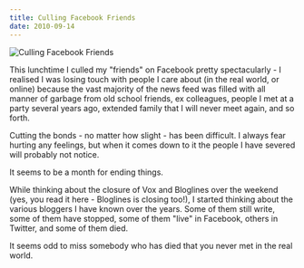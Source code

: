 ```yaml
---
title: Culling Facebook Friends
date: 2010-09-14
---
```


![Culling Facebook Friends](https://source.unsplash.com/-m88z7ily-w/1600x900)

This lunchtime I culled my "friends" on Facebook pretty spectacularly - I realised I was losing touch with people I care about (in the real world, or online) because the vast majority of the news feed was filled with all manner of garbage from old school friends, ex colleagues, people I met at a party several years ago, extended family that I will never meet again, and so forth.

Cutting the bonds - no matter how slight - has been difficult. I always fear hurting any feelings, but when it comes down to it the people I have severed will probably not notice.

It seems to be a month for ending things.

While thinking about the closure of Vox and Bloglines over the weekend (yes, you read it here - Bloglines is closing too!), I started thinking about the various bloggers I have known over the years. Some of them still write, some of them have stopped, some of them "live" in Facebook, others in Twitter, and some of them died.

It seems odd to miss somebody who has died that you never met in the real world.